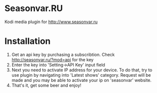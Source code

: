 Seasonvar.RU
============

Kodi media plugin for http://www.seasonvar.ru

Installation
============

1. Get an api key by purchasing a subscribtion. Check http://seasonvar.ru/?mod=api for the key
2. Enter the key into 'Setting->API Key' input field
3. Next you need to activate IP address for your device. To do that, try to use plugin by navigating into 'Latest shows' category. Request will be made and you may be able to activate your ip on 'seasonvar' website.
4. That's it, get some beer and enjoy!
